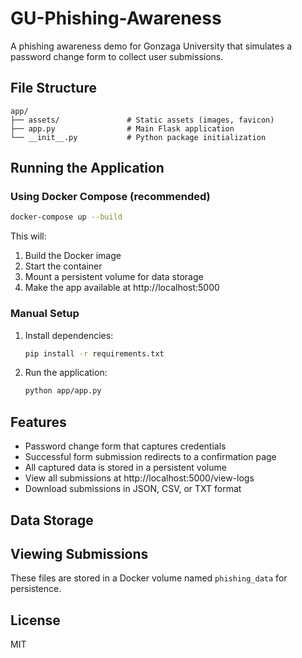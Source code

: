 # GU-Phishing-Awareness

A phishing awareness demo for Gonzaga University that simulates a password change form to collect user submissions.

## File Structure

```
app/
├── assets/               # Static assets (images, favicon)
├── app.py                # Main Flask application
└── __init__.py           # Python package initialization
```

## Running the Application

### Using Docker Compose (recommended)

```bash
docker-compose up --build
```

This will:
1. Build the Docker image
2. Start the container
3. Mount a persistent volume for data storage
4. Make the app available at http://localhost:5000

### Manual Setup

1. Install dependencies:
   ```bash
   pip install -r requirements.txt
   ```

2. Run the application:
   ```bash
   python app/app.py
   ```

## Features

- Password change form that captures credentials
- Successful form submission redirects to a confirmation page
- All captured data is stored in a persistent volume
- View all submissions at http://localhost:5000/view-logs
- Download submissions in JSON, CSV, or TXT format

## Data Storage

## Viewing Submissions

These files are stored in a Docker volume named `phishing_data` for persistence.

## License

MIT